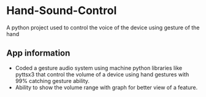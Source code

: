 # Hand-Sound-Control
A python project used to control the voice of the device using gesture of the hand

## App information

* Coded a gesture audio system using machine python libraries
 like pyttsx3 that control the volume of a device using hand gestures
  with 99% catching gesture ability. 
* Ability to show the volume range with
 graph for better view of a feature.

